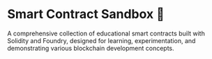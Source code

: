 # Smart Contract Sandbox 🚀

A comprehensive collection of educational smart contracts built with Solidity and Foundry, designed for learning, experimentation, and demonstrating various blockchain development concepts.

